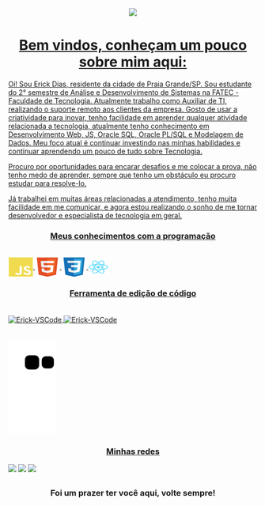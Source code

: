 
<div align="center">
  <a href="https://github.com/erickbeavis">
  <img height="180em" src="https://github-readme-stats.vercel.app/api?username=erickbeavis&show_icons=true&theme=default&include_all_commits=true&count_private=true"/>
</div>

<h1 align="center"> Bem vindos, conheçam um pouco sobre mim aqui: </h1>


Oi! Sou Erick Dias, residente da cidade de Praia Grande/SP. Sou estudante do 2° semestre de Análise e Desenvolvimento de Sistemas na FATEC - Faculdade de Tecnologia.
Atualmente trabalho como Auxiliar de TI, realizando o suporte remoto aos clientes da empresa.
Gosto de usar a criatividade para inovar, tenho facilidade em aprender qualquer atividade relacionada a tecnologia, 
atualmente tenho conhecimento em Desenvolvimento Web, JS, Oracle SQL, Oracle PL/SQL e Modelagem de Dados.
Meu foco atual é continuar investindo nas minhas habilidades e continuar aprendendo um pouco de tudo sobre Tecnologia.

Procuro por oportunidades para encarar desafios e me colocar a prova, não tenho medo de aprender, sempre que tenho um obstáculo eu procuro estudar para resolve-lo.

Já trabalhei em muitas áreas relacionadas a atendimento, tenho muita facilidade em me comunicar, e agora estou realizando o sonho de me tornar desenvolvedor e especialista de tecnologia em geral.

<h3 align="center"> Meus conhecimentos com a programação </h3>
<div style="display: inline_block"><br>
  <img title="JavaScript" align="center" alt="Erick-Js" height="40" width="50" src="https://raw.githubusercontent.com/devicons/devicon/master/icons/javascript/javascript-plain.svg">
  <img title="HTML" align="center" alt="Erick-HTML" height="40" width="50" src="https://raw.githubusercontent.com/devicons/devicon/master/icons/html5/html5-original.svg">
  <img title="CSS" align="center" alt="Erick-CSS" height="40" width="50" src="https://raw.githubusercontent.com/devicons/devicon/master/icons/css3/css3-original.svg">
  <img title="React" align="center" alt="Erick-React" height="30" width="40" src="https://raw.githubusercontent.com/devicons/devicon/master/icons/react/react-original.svg">
</div>

<h3 align="center"> Ferramenta de edição de código </h3>
<div style="display: inline_block"><br>
    <img title="NodeJS" align="center" alt="Erick-VSCode" width="40px" src="https://img.icons8.com/fluent/48/000000/visual-studio-code-2019.png">
    <img title="Sublime" align="center" alt="Erick-VSCode" width="40px" src="https://www.seekpng.com/png/full/242-2425273_sublime-text-icon-sublime-text-3-icon-png.png">
</div>
  
##
  
![Snake animation](https://github.com/rafaballerini/rafaballerini/blob/output/github-contribution-grid-snake.svg)

  <h3 align="center"> Minhas redes </h3>
  
<div> 
  <a href="https://instagram.com/erickbeavis" target="_blank"><img src="https://img.shields.io/badge/-Instagram-%23E4405F?style=for-the-badge&logo=instagram&logoColor=white" target="_blank"></a>
  <a href="https://www.linkedin.com/in/erick-dias-de-sousa-5b6399218" target="_blank"><img src="https://img.shields.io/badge/-LinkedIn-%230077B5?style=for-the-badge&logo=linkedin&logoColor=white" target="_blank"></a>
    <a href="https://www.github.com/erickbeavis" target="_blank"><img src="https://img.shields.io/badge/GitHub-100000?style=for-the-badge&logo=github&logoColor=white" target="_blank"></a>
</div>
  
##
  
  <h3 align="center"> Foi um prazer ter você aqui, volte sempre! </h3>
  
